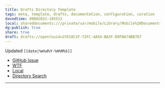 ```yaml
---
title: Drafts Directory Template
tags: meta, template, drafts, documentation, configuration, curation
davodtime: 09082022-105512
local: shareddocuments:///private/var/mobile/Library/Mobile%20Documents/iCloud~md~obsidian/Documents/OBSHIDDIAN/drafts/23518C1F-72FC-4A54-BA3F-D9FBA74BB7D7.md
dg-publish: true
share: true
draft: drafts://open?uuid=23518C1F-72FC-4A54-BA3F-D9FBA74BB7D7
---
```

Updated `[[date|%m%d%Y-%H%M%S]]`

- [GitHub Issue](https://github.com/extratone/drafts/issues/)
- [WTF](https://davidblue.wtf/drafts/[[uuid|uuid]].html)
- [Local](shareddocuments:///private/var/mobile/Library/Mobile%20Documents/com~apple~CloudDocs/Written/[[uuid|uuid]].md)
- [Directory Search](https://directory.getdrafts.com/search?utf8=✓&q=<|>)

---
